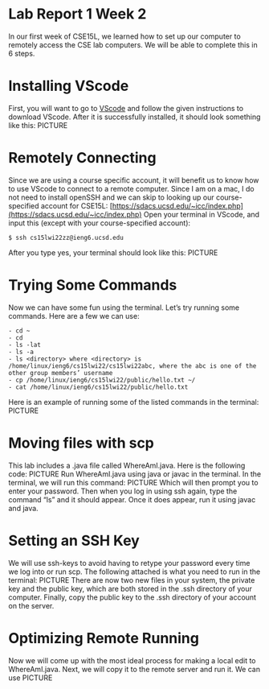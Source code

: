 # Lab Report 1 Week 2
In our first week of CSE15L, we learned how to set up our computer to remotely access the CSE lab computers. We will be able to complete this in 6 steps.


# Installing VScode
First, you will want to go to [VScode](https://code.visualstudio.com/) and follow the given instructions to download VScode. After it is successfully installed, it should look something like this:
PICTURE

# Remotely Connecting
Since we are using a course specific account, it will benefit us to know how to use VScode to connect to a remote computer. Since I am on a mac, I do not need to install openSSH and we can skip to looking up our course-specified account for CSE15L:
[https://sdacs.ucsd.edu/~icc/index.php](https://sdacs.ucsd.edu/~icc/index.php)
Open your terminal in VScode, and input this (except with your course-specified account):
```
$ ssh cs15lwi22zz@ieng6.ucsd.edu
```
After you type yes, your terminal should look like this:
PICTURE

# Trying Some Commands
Now we can have some fun using the terminal. Let’s try running some commands. Here are a few we can use:
```
- cd ~
- cd
- ls -lat
- ls -a
- ls <directory> where <directory> is /home/linux/ieng6/cs15lwi22/cs15lwi22abc, where the abc is one of the other group members’ username
- cp /home/linux/ieng6/cs15lwi22/public/hello.txt ~/
- cat /home/linux/ieng6/cs15lwi22/public/hello.txt
```
Here is an example of running some of the listed commands in the terminal:
PICTURE

# Moving files with scp
This lab includes a .java file called WhereAmI.java. Here is the following code:
PICTURE
Run WhereAmI.java using java or javac in the terminal. 
In the terminal, we will run this command: 
PICTURE
Which will then prompt you to enter your password. Then when you log in using ssh again, type the command “ls” and it should appear. Once it does appear, run it using javac and java. 

# Setting an SSH Key
We will use ssh-keys to avoid having to retype your password every time we log into or run scp. The following attached is what you need to run in the terminal:
PICTURE
There are now two new files in your system, the private key and the public key, which are both stored in the .ssh directory of your computer. Finally, copy the public key to the .ssh directory of your account on the server. 

# Optimizing Remote Running
Now we will come up with the most ideal process for making a local edit to WhereAmI.java. Next, we will copy it to the remote server and run it. We can use
PICTURE
